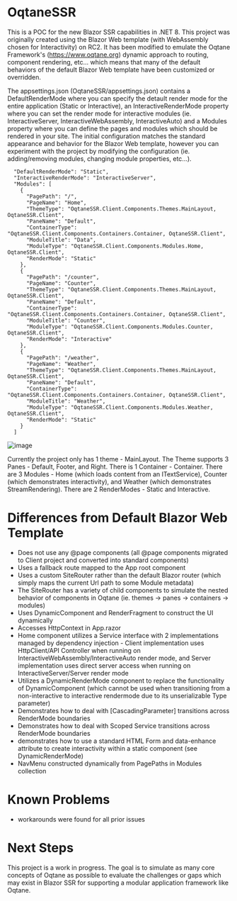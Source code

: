 # OqtaneSSR

This is a POC for the new Blazor SSR capabilities in .NET 8. This project was originally created using the Blazor Web template (with WebAssembly chosen for Interactivity) on RC2. It has been modified to emulate the Oqtane Framework's (https://www.oqtane.org) dynamic approach to routing, component rendering, etc... which means that many of the default behaviors of the default Blazor Web template have been customized or overridden.

The appsettings.json (OqtaneSSR/appsettings.json) contains a DefaultRenderMode where you can specify the detault render mode for the entire application (Static or Interactive), an InteractiveRenderMode property where you can set the render mode for interactive modules (ie. InteractiveServer, InteractiveWebAssembly, InteractiveAuto) and a Modules property where you can define the pages and modules which should be rendered in your site. The initial configuration matches the standard appearance and behavior for the Blazor Web template, however you can experiment with the project by modifying the configuration (ie. adding/removing modules, changing module properties, etc...).

```
  "DefaultRenderMode": "Static",
  "InteractiveRenderMode": "InteractiveServer",
  "Modules": [
    {
      "PagePath": "/",
      "PageName": "Home",
      "ThemeType": "OqtaneSSR.Client.Components.Themes.MainLayout, OqtaneSSR.Client",
      "PaneName": "Default",
      "ContainerType": "OqtaneSSR.Client.Components.Containers.Container, OqtaneSSR.Client",
      "ModuleTitle": "Data",
      "ModuleType": "OqtaneSSR.Client.Components.Modules.Home, OqtaneSSR.Client",
      "RenderMode": "Static"
    },
    {
      "PagePath": "/counter",
      "PageName": "Counter",
      "ThemeType": "OqtaneSSR.Client.Components.Themes.MainLayout, OqtaneSSR.Client",
      "PaneName": "Default",
      "ContainerType": "OqtaneSSR.Client.Components.Containers.Container, OqtaneSSR.Client",
      "ModuleTitle": "Counter",
      "ModuleType": "OqtaneSSR.Client.Components.Modules.Counter, OqtaneSSR.Client",
      "RenderMode": "Interactive"
    },
    {
      "PagePath": "/weather",
      "PageName": "Weather",
      "ThemeType": "OqtaneSSR.Client.Components.Themes.MainLayout, OqtaneSSR.Client",
      "PaneName": "Default",
      "ContainerType": "OqtaneSSR.Client.Components.Containers.Container, OqtaneSSR.Client",
      "ModuleTitle": "Weather",
      "ModuleType": "OqtaneSSR.Client.Components.Modules.Weather, OqtaneSSR.Client",
      "RenderMode": "Static"
    }
  ]
```

![image](https://github.com/oqtane/OqtaneSSR/assets/4840590/770b64c8-4852-4e16-be7f-0ebb168ce9bb)

Currently the project only has 1 theme - MainLayout. The Theme supports 3 Panes - Default, Footer, and Right. There is 1 Container - Container. There are 3 Modules - Home (which loads content from an ITextService), Counter (which demonstrates interactivity), and Weather (which demonstrates StreamRendering). There are 2 RenderModes - Static and Interactive.

# Differences from Default Blazor Web Template

- Does not use any @page components (all @page components migrated to Client project and converted into standard components)
- Uses a fallback route mapped to the App root component
- Uses a custom SiteRouter rather than the default Blazor router (which simply maps the current Url path to some Module metadata)
- The SiteRouter has a variety of child components to simulate the nested behavior of components in Oqtane (ie. themes -> panes -> containers -> modules)
- Uses DynamicComponent and RenderFragment to construct the UI dynamically
- Accesses HttpContext in App.razor
- Home component utilizes a Service interface with 2 implementations managed by dependency injection - Client implementation uses HttpClient/API Controller when running on InteractiveWebAssembly/InteractiveAuto render mode, and Server implementation uses direct server access when running on InteractiveServer/Server render mode
- Utilizes a DynamicRenderMode component to replace the functionality of DynamicComponent (which cannot be used when transitioning from a non-interactive to interactive rendermode due to its unserializable Type parameter)
- Demonstrates how to deal with [CascadingParameter] transitions across RenderMode boundaries
- Demonstrates how to deal with Scoped Service transitions across RenderMode boundaries
- demonstrates how to use a standard HTML Form and data-enhance attribute to create interactivity within a static component (see DynamicRenderMode)
- NavMenu constructed dynamically from PagePaths in Modules collection

# Known Problems

- workarounds were found for all prior issues

# Next Steps

This project is a work in progress. The goal is to simulate as many core concepts of Oqtane as possible to evaluate the challenges or gaps which may exist in Blazor SSR for supporting a modular application framework like Oqtane.



